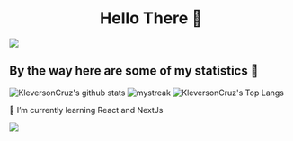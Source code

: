 <h1 align="center">Hello There 👋</h1>

<a href="https://www.youtube.com/watch?v=dQw4w9WgXcQ"><img src="https://user-images.githubusercontent.com/73097560/115834477-dbab4500-a447-11eb-908a-139a6edaec5c.gif"></a>

## By the way here are some of my statistics 🚀
![KleversonCruz's github stats](https://github-readme-stats.vercel.app/api?username=KleversonCruz&show_icons=true&theme=tokyonight)
<img src="https://github-readme-streak-stats.herokuapp.com/?user=KleversonCruz&theme=tokyonight" alt="mystreak"/>
![KleversonCruz's Top Langs](https://github-readme-stats.vercel.app/api/top-langs/?username=KleversonCruz&theme=tokyonight&layout=compact)

🌱 I’m currently learning React and NextJs

<a href="https://www.youtube.com/watch?v=dQw4w9WgXcQ"><img src="https://user-images.githubusercontent.com/73097560/115834477-dbab4500-a447-11eb-908a-139a6edaec5c.gif"></a>

<!--
**KleversonCruz/KleversonCruz** is a ✨ _special_ ✨ repository because its `README.md` (this file) appears on your GitHub profile.

Here are some ideas to get you started:

- 🔭 I’m currently working on ...
- 🌱 I’m currently learning ...
- 👯 I’m looking to collaborate on ...
- 🤔 I’m looking for help with ...
- 💬 Ask me about ...
- 📫 How to reach me: ...
- 😄 Pronouns: ...
- ⚡ Fun fact: ...
-->

